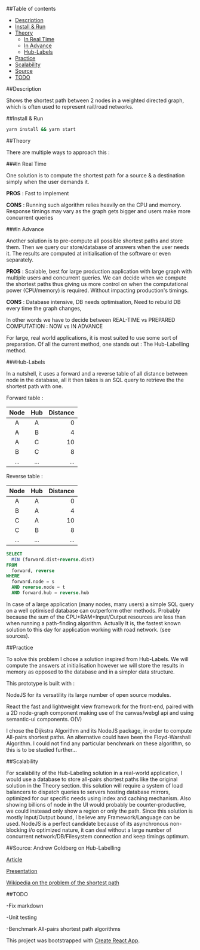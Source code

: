 ##Table of contents

- [Description](#description)
- [Install & Run](#install--run)
- [Theory](#theory)
  * [In Real Time](#in-real-time)
  * [In Advance](#in-advance)
  * [Hub-Labels](#hub-labels)
- [Practice](#practice)
- [Scalability](#scalability)
- [Source](#source)
- [TODO](#todo)

##Description

Shows the shortest path between 2 nodes in a weighted directed graph, which is often used to represent rail/road networks.

##Install & Run
```bash
yarn install && yarn start
```

##Theory

There are multiple ways to approach this : 

###In Real Time

One solution is to compute the shortest path for a source & a destination simply when the user demands it.

**PROS** : Fast to implement

**CONS** : Running such algorithm relies heavily on the CPU and memory. Response timings may vary as the graph gets bigger and users make more concurrent queries

###In Advance

Another solution is to pre-compute all possible shortest paths and store them. Then we query our store/database of answers when the user needs it. The results are computed at initialisation of the software or even separately.

**PROS** : Scalable, best for large production application with large graph with multiple users and concurrent queries. We can decide when we compute the shortest paths thus giving us more control on when the computational power (CPU/memory) is required. Without impacting production's timings.  

**CONS** : Database intensive, DB needs optimisation, Need to rebuild DB every time the graph changes,

In other words we have to decide between REAL-TIME vs PREPARED COMPUTATION : NOW vs IN ADVANCE

For large, real world applications, it is most suited to use some sort of preparation. Of all the current method, one stands out : The Hub-Labelling method. 

###Hub-Labels

In a nutshell, it uses a forward and a reverse table of all distance between node in the database, all it then takes is an SQL query to retrieve the the shortest path with one.

Forward table :

| Node          | Hub           | Distance  |
|:-------------:|:-------------:| ---------:|
| A             | A             | 0         |
| A             | B             | 4         |
| A             | C             | 10        |
| B             | C             | 8         |
| ...           | ...           | ...       |

Reverse table :

| Node          | Hub           | Distance  |
|:-------------:|:-------------:| ---------:|
| A             | A             | 0         |
| B             | A             | 4         |
| C             | A             | 10        |
| C             | B             | 8         |
| ...           | ...           | ...       |

```sql
SELECT 
  MIN (forward.dist+reverse.dist)
FROM 
  forward, reverse
WHERE 
  forward.node = s 
  AND reverse.node = t 
  AND forward.hub = reverse.hub

```

In case of a large application (many nodes, many users) a simple SQL query on a well optimised database can outperform other methods. Probably because the sum of the CPU+RAM+Input/Output resources are less than when running a path-finding algorithm. Actually It is, the fastest known solution to this day for application working with road network. (see sources).

##Practice

To solve this problem I chose a solution inspired from Hub-Labels. We will compute the answers at initialisation however we will store the results in memory as opposed to the database and in a simpler data structure. 

This prototype is built with :

NodeJS for its versatility its large number of open source modules.

React the fast and lightweight view framework for the front-end, paired with a 2D node-graph component making use of the canvas/webgl api and using semantic-ui components. O(V)

I chose the Dijkstra Algorithm and its NodeJS package, in order to compute All-pairs shortest paths. An alternative could have been the Floyd-Warshall Algorithm. I could not find any particular benchmark on these algorithm, so this is to be studied further...

##Scalability

For scalability of the Hub-Labeling solution in a real-world application, I would use a database to store all-pairs shortest paths like the original solution in the Theory section. this solution will require a system of load balancers to dispatch queries to servers hosting database mirrors, optimized for our specific needs using index and caching mechanism. Also showing billions of node in the UI would probably be counter-productive, we could insteaad only show a region or only the path. Since this solution is mostly Input/Output bound, I believe any Framework/Language can be used. NodeJS is a perfect candidate because of its asynchronous non-blocking i/o optimized nature, it can deal without a large number of concurrent network/DB/Filesystem connection and keep timings optimum. 

##Source:
Andrew Goldberg on Hub-Labelling

[Article](https://www.microsoft.com/en-us/research/publication/a-hub-based-labeling-algorithm-for-shortest-paths-on-road-networks/)

[Presentation](https://www.youtube.com/watch?v=OK40Gfgdyz8)

[Wikipedia on the problem of the shortest path](https://en.wikipedia.org/wiki/Shortest_path_problem)

##TODO

-Fix markdown

-Unit testing

-Benchmark All-pairs shortest path algorithms

This project was bootstrapped with [Create React App](https://github.com/facebookincubator/create-react-app).